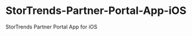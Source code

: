 StorTrends-Partner-Portal-App-iOS
=================================

StorTrends Partner Portal App for iOS
